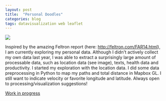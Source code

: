 ```yaml
---
layout: post
title:  "Personal Doodles"
categories: blog 
tags: datavisualization web leaflet
---
```



<img style="float: center;" src="https://raw.githubusercontent.com/melanieimfeld/melanieimfeld.github.io/master/assets/location.png">

Inspired by the amazing Feltron report (here: http://feltron.com/FAR14.html), I am currently exploring my personal data. Although I didn't actively collect my own data last year, I was able to extract a surprisingly large amount of processable data, such as location data (see image), texts, health data and productivity. I started my exploration with the location data. I did some data preprocessing in Python to map my paths and total distance in Mapbox GL. I still want to indicate velocity or favorite longitude and latitude. Always open to processing/visualization suggestions!


[Work in progress](https://melanie.imfeld.info/places.html)
